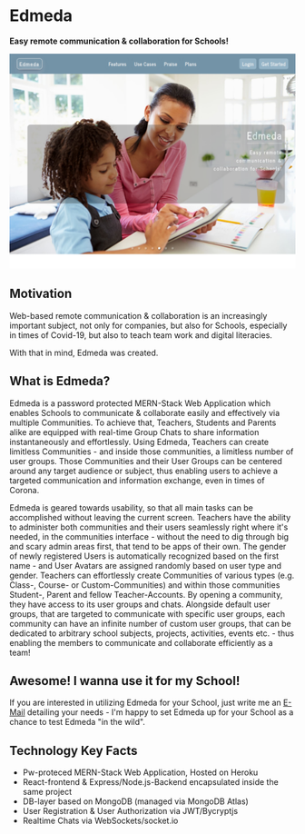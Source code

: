 # Edmeda

**Easy remote communication & collaboration for Schools!** 


![Edmeda](misc/screencapture-edmeda-herokuapp-2021-09-06-19_47_22.png)

## Motivation

Web-based remote communication & collaboration is an increasingly important subject, not only for companies, but also for Schools, especially in times of Covid-19, but also to teach team work and digital literacies.

With that in mind, Edmeda was created.

## What is Edmeda?

Edmeda is a password protected MERN-Stack Web Application which enables Schools to communicate & collaborate easily and effectively via multiple Communities. To achieve that, Teachers, Students and Parents alike are equipped with real-time Group Chats to share information instantaneously and effortlessly. Using Edmeda, Teachers can create limitless Communities - and inside those communities, a limitless number of user groups. Those Communities and their User Groups can be centered around any target audience or subject, thus enabling users to achieve a targeted communication and information exchange, even in times of Corona.
 
Edmeda is geared towards usability, so that all main tasks can be accomplished without leaving the current screen. Teachers have the ability to administer both communities and their users seamlessly right where it's needed, in the communities interface - without the need to dig through big and scary admin areas first, that tend to be apps of their own. The gender of newly registered Users is automatically recognized based on the first name - and User Avatars are assigned randomly based on user type and gender. Teachers can effortlessly create Communities of various types (e.g. Class-, Course- or Custom-Communities) and within those communities Student-, Parent and fellow Teacher-Accounts. By opening a community,   they have access to its user groups and chats. Alongside default user groups, that are targeted to communicate with specific user groups, each community can have an infinite number of custom user groups, that can be dedicated to arbitrary school subjects, projects, activities, events etc. - thus enabling the members to communicate and collaborate efficiently as a team!   

## Awesome! I wanna use it for my School!

If you are interested in utilizing Edmeda for your School, just write me an [E-Mail](mailto:christian.daum@protonmail.com?subject=[Edmeda]) detailing your needs - I'm happy to set Edmeda up for your School as a chance to test Edmeda "in the wild".   

## Technology Key Facts 

- Pw-proteced MERN-Stack Web Application, Hosted on Heroku
- React-frontend & Express/Node.js-Backend encapsulated inside the same project 
- DB-layer based on MongoDB (managed via MongoDB Atlas) 
- User Registration & User Authorization via JWT/Bycryptjs
- Realtime Chats via WebSockets/socket.io

